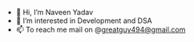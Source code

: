 - 👋 Hi, I’m Naveen Yadav
- 👀 I’m interested in Development and DSA
- 📫 To reach me mail on @greatguy494@gmail.com

<!---
NaveenYadav08/NaveenYadav08 is a ✨ special ✨ repository because its `README.md` (this file) appears on your GitHub profile.
You can click the Preview link to take a look at your changes.
--->
